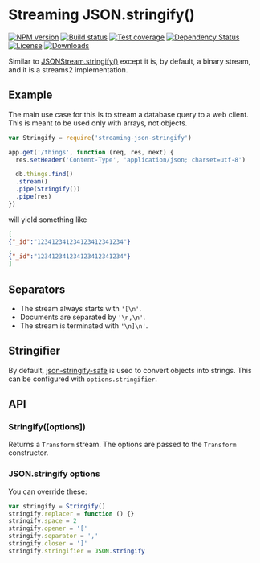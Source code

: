 # Streaming JSON.stringify()

[![NPM version][npm-image]][npm-url]
[![Build status][travis-image]][travis-url]
[![Test coverage][coveralls-image]][coveralls-url]
[![Dependency Status][david-image]][david-url]
[![License][license-image]][license-url]
[![Downloads][downloads-image]][downloads-url]

Similar to [JSONStream.stringify()](https://github.com/dominictarr/JSONStream#jsonstreamstringifyopen-sep-close) except it is, by default, a binary stream, and it is a streams2 implementation.

## Example

The main use case for this is to stream a database query to a web client.
This is meant to be used only with arrays, not objects.

```js
var Stringify = require('streaming-json-stringify')

app.get('/things', function (req, res, next) {
  res.setHeader('Content-Type', 'application/json; charset=utf-8')

  db.things.find()
  .stream()
  .pipe(Stringify())
  .pipe(res)
})
```

will yield something like

```json
[
{"_id":"123412341234123412341234"}
,
{"_id":"123412341234123412341234"}
]

```

## Separators

* The stream always starts with `'[\n'`.
* Documents are separated by `'\n,\n'`.
* The stream is terminated with `'\n]\n'`.

## Stringifier

By default, [json-stringify-safe](https://www.npmjs.com/package/json-stringify-safe) is used to convert objects into strings. This can be configured with `options.stringifier`.

## API

### Stringify([options])

Returns a `Transform` stream.
The options are passed to the `Transform` constructor.

### JSON.stringify options

You can override these:

```js
var stringify = Stringify()
stringify.replacer = function () {}
stringify.space = 2
stringify.opener = '['
stringify.separator = ','
stringify.closer = ']'
stringify.stringifier = JSON.stringify
```

[gitter-image]: https://badges.gitter.im/stream-utils/streaming-json-stringify.png
[gitter-url]: https://gitter.im/stream-utils/streaming-json-stringify
[npm-image]: https://img.shields.io/npm/v/streaming-json-stringify.svg?style=flat-square
[npm-url]: https://npmjs.org/package/streaming-json-stringify
[github-tag]: http://img.shields.io/github/tag/stream-utils/streaming-json-stringify.svg?style=flat-square
[github-url]: https://github.com/stream-utils/streaming-json-stringify/tags
[travis-image]: https://img.shields.io/travis/stream-utils/streaming-json-stringify.svg?style=flat-square
[travis-url]: https://travis-ci.org/stream-utils/streaming-json-stringify
[coveralls-image]: https://img.shields.io/coveralls/stream-utils/streaming-json-stringify.svg?style=flat-square
[coveralls-url]: https://coveralls.io/r/stream-utils/streaming-json-stringify
[david-image]: http://img.shields.io/david/stream-utils/streaming-json-stringify.svg?style=flat-square
[david-url]: https://david-dm.org/stream-utils/streaming-json-stringify
[license-image]: http://img.shields.io/npm/l/streaming-json-stringify.svg?style=flat-square
[license-url]: LICENSE
[downloads-image]: http://img.shields.io/npm/dm/streaming-json-stringify.svg?style=flat-square
[downloads-url]: https://npmjs.org/package/streaming-json-stringify
